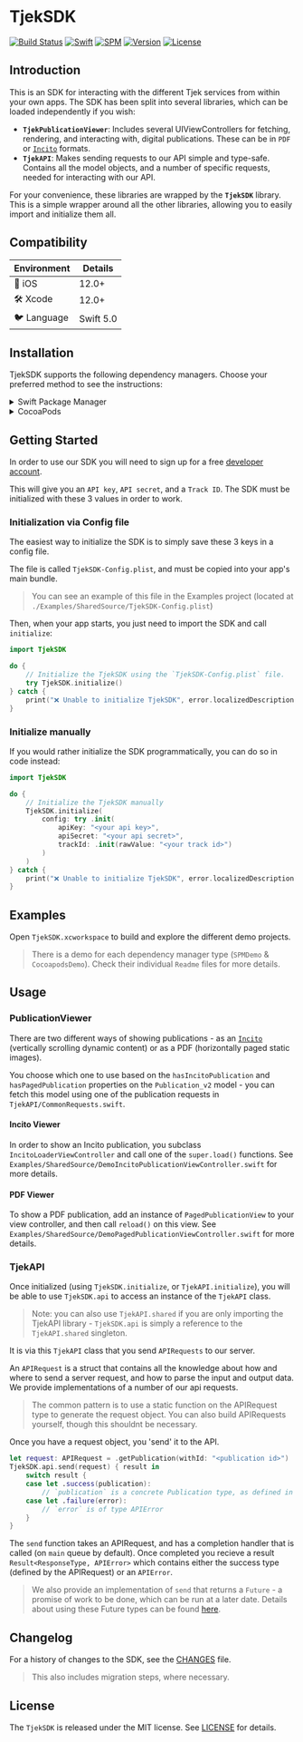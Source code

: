 TjekSDK
==========

[![Build Status](https://github.com/shopgun/shopgun-ios-sdk/actions/workflows/main.yml/badge.svg)](https://github.com/shopgun/shopgun-ios-sdk/actions/workflows/main.yml)
[![Swift](http://img.shields.io/badge/swift-5.0-brightgreen.svg)](https://swift.org)
[![SPM](https://img.shields.io/badge/SPM-supported-DE5C43.svg?style=flat)](https://swift.org/package-manager/)
[![Version](https://img.shields.io/cocoapods/v/ShopGunSDK.svg?style=flat)](http://cocoapods.org/pods/ShopGunSDK)
[![License](http://img.shields.io/badge/license-MIT-brightgreen.svg)](LICENSE.md)

## Introduction

This is an SDK for interacting with the different Tjek services from within your own apps. The SDK has been split into several libraries, which can be loaded independently if you wish:

- **`TjekPublicationViewer`**: Includes several UIViewControllers for fetching, rendering, and interacting with, digital publications. These can be in `PDF` or [`Incito`](https://tjek.com/incito/) formats.
- **`TjekAPI`**: Makes sending requests to our API simple and type-safe. Contains all the model objects, and a number of specific requests, needed for interacting with our API. 

For your convenience, these libraries are wrapped by the **`TjekSDK`** library. This is a simple wrapper around all the other libraries, allowing you to easily import and initialize them all.

## Compatibility
| Environment | Details     |
| ----------- |-------------|
| 📱 iOS      | 12.0+      |
| 🛠 Xcode    | 12.0+       |
| 🐦 Language | Swift 5.0  |

## Installation

TjekSDK supports the following dependency managers. Choose your preferred method to see the instructions:

<details><summary>Swift Package Manager</summary>

TjekSDK can be built for all Apple platforms using the Swift Package Manager.

Add the following entry to your `Package.swift`:

```swift
.package(url: "https://github.com/shopgun/shopgun-ios-sdk.git", .upToNextMajor(from: "5.0.0"))
```
</details>

<details><summary>CocoaPods</summary>

TjekSDK can only be built for iOS using CocoaPods. For other platforms, please use Swift Package Manager.

Add the following entry in your `Podfile`:

```ruby
pod 'TjekSDK', '5.0.0'
```

You can also choose to only install the API subspec, if you dont need the PublicationViewer:

```ruby
pod 'TjekSDK/API', '5.0.0'
```

</details>

## Getting Started

In order to use our SDK you will need to sign up for a free [developer account](https://etilbudsavis.dk/developers). 

This will give you an `API key`, `API secret`, and a `Track ID`. The SDK must be initialized with these 3 values in order to work.

### Initialization via Config file 

The easiest way to initialize the SDK is to simply save these 3 keys in a config file.

The file is called `TjekSDK-Config.plist`, and must be copied into your app's main bundle. 

> You can see an example of this file in the Examples project (located at `./Examples/SharedSource/TjekSDK-Config.plist`)

Then, when your app starts, you just need to import the SDK and call `initialize`: 

```swift
import TjekSDK

do {
    // Initialize the TjekSDK using the `TjekSDK-Config.plist` file.
    try TjekSDK.initialize()
} catch {
    print("❌ Unable to initialize TjekSDK", error.localizedDescription)
}
```

### Initialize manually

If you would rather initialize the SDK programmatically, you can do so in code instead:

```swift
import TjekSDK

do {
    // Initialize the TjekSDK manually
    TjekSDK.initialize(
        config: try .init(
            apiKey: "<your api key>",
            apiSecret: "<your api secret>",
            trackId: .init(rawValue: "<your track id>")
        )
    )
} catch {
    print("❌ Unable to initialize TjekSDK", error.localizedDescription)
}
```

## Examples

Open `TjekSDK.xcworkspace` to build and explore the different demo projects.

> There is a demo for each dependency manager type (`SPMDemo` & `CocoapodsDemo`). Check their individual `Readme` files for more details.

## Usage

### PublicationViewer

There are two different ways of showing publications - as an [`Incito`](https://tjek.com/incito/) (vertically scrolling dynamic content) or as a PDF (horizontally paged static images). 

You choose which one to use based on the `hasIncitoPublication` and `hasPagedPublication` properties on the `Publication_v2` model - you can fetch this model using one of the publication requests in `TjekAPI/CommonRequests.swift`.

#### Incito Viewer

In order to show an Incito publication, you subclass `IncitoLoaderViewController` and call one of the `super.load()` functions. See `Examples/SharedSource/DemoIncitoPublicationViewController.swift` for more details.

#### PDF Viewer

To show a PDF publication, add an instance of `PagedPublicationView` to your view controller, and then call `reload()` on this view. See `Examples/SharedSource/DemoPagedPublicationViewController.swift` for more details.

### TjekAPI

Once initialized (using `TjekSDK.initialize`, or `TjekAPI.initialize`), you will be able to use `TjekSDK.api` to access an instance of the `TjekAPI` class. 

> Note: you can also use `TjekAPI.shared` if you are only importing the TjekAPI library - `TjekSDK.api` is simply a reference to the `TjekAPI.shared` singleton.

It is via this `TjekAPI` class that you send `APIRequests` to our server.

An `APIRequest` is a struct that contains all the knowledge about how and where to send a server request, and how to parse the input and output data. We provide implementations of a number of our api requests.

> The common pattern is to use a static function on the APIRequest type to generate the request object. You can also build APIRequests yourself, though this shouldnt be necessary.

Once you have a request object, you 'send' it to the API.

```swift
let request: APIRequest = .getPublication(withId: "<publication id>")
TjekSDK.api.send(request) { result in
	switch result {
	case let .success(publication):
		// `publication` is a concrete Publication type, as defined in the APIRequest
	case let .failure(error):
		// `error` is of type APIError
	}
}
```

The `send` function takes an APIRequest, and has a completion handler that is called (on `main` queue by default). Once completed you recieve a result `Result<ResponseType, APIError>` which contains either the success type (defined by the APIRequest) or an `APIError`.

> We also provide an implementation of `send` that returns a `Future` - a promise of work to be done, which can be run at a later date. Details about using these Future types can be found [here](https://github.com/shopgun/swift-future).

## Changelog
For a history of changes to the SDK, see the [CHANGES](CHANGES.md) file. 

> This also includes migration steps, where necessary.

## License
The `TjekSDK` is released under the MIT license. See [LICENSE](LICENSE.md) for details.
